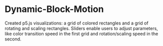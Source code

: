 # Dynamic-Block-Motion
Created p5.js visualizations: a grid of colored rectangles and a grid of rotating and scaling rectangles. Sliders enable users to adjust parameters, like color transition speed in the first grid and rotation/scaling speed in the second.
